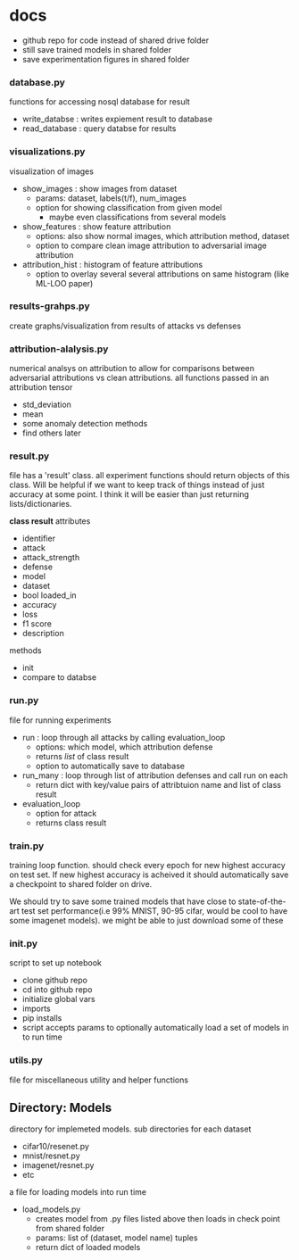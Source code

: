# docs
- github repo for code instead of shared drive folder
- still save trained models in shared folder
- save experimentation figures in shared folder

### database.py
functions for accessing nosql database for result
- write_databse : writes expiement result to database
- read_database : query databse for results

### visualizations.py
visualization of images 
- show_images : show images from dataset 
    - params: dataset, labels(t/f), num_images 
    - option for showing classification from given model
        - maybe even classifications from several models
- show_features : show feature attribution
    - options: also show normal images,  which attribution method, dataset
    - option to compare clean image attribution to adversarial image attribution
- attribution_hist : histogram of feature attributions
    - option to overlay several several attributions on same histogram (like ML-LOO paper)

### results-grahps.py
create graphs/visualization from results of attacks vs defenses

### attribution-alalysis.py 
numerical analsys on attribution to allow for comparisons between adversarial attributions vs clean attributions. all functions passed in an attribution tensor
- std_deviation
- mean 
- some anomaly detection methods
- find others later

### result.py
file has a 'result' class. all experiment functions should return objects of this class. Will be helpful if we want to keep track of things instead of just accuracy at some point. I think it will be easier than just returning lists/dictionaries.

**class result**
attributes
- identifier
- attack
- attack_strength
- defense
- model
- dataset
- bool loaded_in
- accuracy
- loss
- f1 score
- description

methods
- init
- compare to databse
    
    

### run.py
file for running experiments
- run : loop through all attacks by calling evaluation_loop
    - options: which model, which attribution defense
    - returns *list* of class result
    - option to automatically save to database
- run_many : loop through list of attribution defenses and call run on each
    - return dict with key/value pairs of attribtuion name and list of class result
- evaluation_loop
    - option for attack
    - returns class result

### train.py
training loop function. should check every epoch for new highest accuracy on test set. If new highest accuracy is acheived it should automatically save a checkpoint to shared folder on drive. 

We should try to save some trained models that have close to state-of-the-art test set performance(i.e 99% MNIST, 90-95 cifar, would be cool to have some imagenet models). we might be able to just download some of these


### init.py
script to set up notebook
- clone github repo
- cd into github repo
- initialize global vars
- imports
- pip installs
- script accepts params to optionally automatically load a set of models in to run time

### utils.py
file for miscellaneous utility and helper functions

## Directory: Models
directory for implemeted models. sub directories for each dataset
- cifar10/resenet.py
- mnist/resnet.py
- imagenet/resnet.py
- etc

a file for loading models into run time
- load_models.py
    - creates model from .py files listed above then loads in check point from shared folder
    - params: list of (dataset, model name) tuples
    - return dict of loaded models

